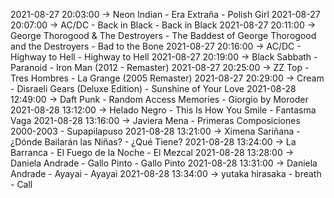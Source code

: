 2021-08-27 20:03:00 -> Neon Indian - Era Extraña - Polish Girl
2021-08-27 20:07:00 -> AC/DC - Back in Black - Back in Black
2021-08-27 20:11:00 -> George Thorogood & The Destroyers - The Baddest of George Thorogood and the Destroyers - Bad to the Bone
2021-08-27 20:16:00 -> AC/DC - Highway to Hell - Highway to Hell
2021-08-27 20:19:00 -> Black Sabbath - Paranoid - Iron Man (2012 - Remaster)
2021-08-27 20:25:00 -> ZZ Top - Tres Hombres - La Grange (2005 Remaster)
2021-08-27 20:29:00 -> Cream - Disraeli Gears (Deluxe Edition) - Sunshine of Your Love
2021-08-28 12:49:00 -> Daft Punk - Random Access Memories - Giorgio by Moroder
2021-08-28 13:12:00 -> Helado Negro - This Is How You Smile - Fantasma Vaga
2021-08-28 13:16:00 -> Javiera Mena - Primeras Composiciones 2000-2003 - Supapilapuso
2021-08-28 13:21:00 -> Ximena Sariñana - ¿Dónde Bailarán las Niñas? - ¿Qué Tiene?
2021-08-28 13:24:00 -> La Barranca - El Fuego de la Noche - El Mezcal
2021-08-28 13:28:00 -> Daniela Andrade - Gallo Pinto - Gallo Pinto
2021-08-28 13:31:00 -> Daniela Andrade - Ayayai - Ayayai
2021-08-28 13:34:00 -> yutaka hirasaka - breath - Call
